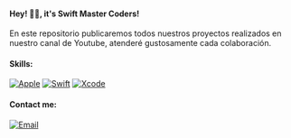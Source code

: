 #### Hey! 👋🏻, it's Swift Master Coders!

En este repositorio publicaremos todos nuestros proyectos realizados en nuestro canal de Youtube, atenderé gustosamente cada colaboración.



#### Skills:
[![Apple](https://img.shields.io/badge/iOS-999999?style=for-the-badge&logo=apple&logoColor=white&labelColor=101010)]()
[![Swift](https://img.shields.io/badge/Swift-FA7343?style=for-the-badge&logo=swift&logoColor=white&labelColor=101010)]()
[![Xcode](https://img.shields.io/badge/Xcode-1575F9?style=for-the-badge&logo=xcode&logoColor=white&labelColor=101010)]()



#### Contact me:

[![Email](https://img.shields.io/static/v1?logoColor=white&logo=icloud&message=victorcastro.io@icloud.com&color=red&label=&labelColor=101010&style=for-the-badge)](mailto:victorcastro.io@icloud.com)
